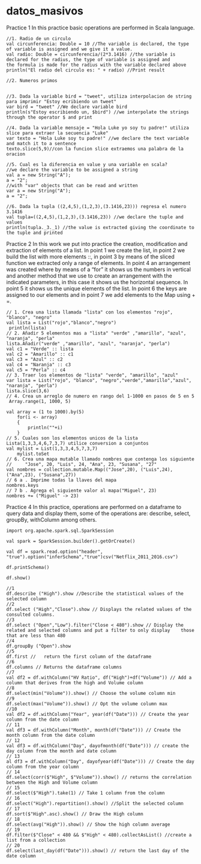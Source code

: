 # datos_masivos

Practice 1
In this practice basic operations are performed in Scala language.

	//1. Radio de un circulo
	val circunferencia: Double = 10 //The variable is declared, the type of variable is assigned and we give it a value.
	val radio: Double = circunferencia/(2*3.1416) //the variable is declared for the radius, the type of variable is assigned and 	
	the formula is made for the radius with the variable declared above
	println("El radio del circulo es: " + radio) //Print result

	//2. Numeros primos


	//3. Dada la variable bird = "tweet", utiliza interpolacion de string para imprimir "Estoy ecribiendo un tweet"
	var bird = "tweet" //We declare variable bird
	println(s"Estoy escribiendo un, $bird") //we interpolate the strings through the operator $ and print

	//4. Dada la variable mensaje = "Hola Luke yo soy tu padre!" utiliza slice para extraer la secuencia "Luke"
	var texto = "Hola Luke soy tu padre!" //we declare the text variable and match it to a sentence
	texto.slice(5,9)//con la funcion slice extraemos una palabra de la oracion

	//5. Cual es la diferencia en value y una variable en scala?
	//we declare the variable to be assigned a string
	val a = new String("A");
	a = "2";
	//with "var" objects that can be read and written
	var a = new String("A");
	a = "2";

	//6. Dada la tupla ((2,4,5),(1,2,3),(3.1416,23))) regresa el numero 3.1416
	val tupla=((2,4,5),(1,2,3),(3.1416,23)) //we declare the tuple and values
	println(tupla._3._1) //the value is extracted giving the coordinate to the tuple and printed


Practice 2
In this work we put into practice the creation, modification and extraction of elements of a list. In point 1 we create the list, in point 2 we build the list with more elements ::, in point 3 by means of the sliced function we extracted only a range of elements.
In point 4 an arrangement was created where by means of a “for” it shows us the numbers in vertical and another method that we use to create an arrangement with the indicated parameters, in this case it shows us the horizontal sequence.
In point 5 it shows us the unique elements of the list.
In point 6 the keys are assigned to our elements and in point 7 we add elements to the Map using + =.

	// 1. Crea una lista llamada "lista" con los elementos "rojo", "blanco", "negro"
	val lista = List("rojo","blanco","negro")
	 println(lista)	 
	// 2. Añadir 5 elementos mas a "lista" "verde" ,"amarillo", "azul", "naranja", "perla"
	lista.Añadir("verde" ,"amarillo", "azul", "naranja", "perla")
	val c1 = "Verde" :: lista
	val c2 = "Amarillo" :: c1
	val c3 = "Azul" :: c2
	val c4 = "Naranja" :: c3
	val c5 = "Perla" :: c4
	// 3. Traer los elementos de "lista" "verde", "amarillo", "azul"
	var lista = List("rojo", "blanco", "negro","verde","amarillo","azul", "naranja", "perla")
	lista.slice(3,6)
	// 4. Crea un arreglo de numero en rango del 1-1000 en pasos de 5 en 5
 	 Array.range(1, 1000, 5)

	val array = (1 to 1000).by(5)
	    for(i <- array)
	    {
	        println(""+i)
	    }
	// 5. Cuales son los elementos unicos de la lista Lista(1,3,3,4,6,7,3,7) utilice conversion a conjuntos
	val mylist = List(1,3,3,4,5,7,3,7)
	    mylist.toSet
	// 6. Crea una mapa mutable llamado nombres que contenga los siguiente
	//     "Jose", 20, "Luis", 24, "Ana", 23, "Susana", "27"
	val nombres = collection.mutable.Map(("Jose",20), ("Luis",24), ("Ana",23), ("Susana",27))
	// 6 a . Imprime todas la llaves del mapa
	nombres.keys
	// 7 b . Agrega el siguiente valor al mapa("Miguel", 23)
	nombres += ("Miguel" -> 23)
	
	
Practice 4
In this practice, operations are performed on a dataframe to query data and display them, 
some of the operations are: describe, select, groupBy, withColumn among others.
	
	
	import org.apache.spark.sql.SparkSession

	val spark = SparkSession.builder().getOrCreate()

	val df = spark.read.option("header", "true").option("inferSchema","true")csv("Netflix_2011_2016.csv")

	df.printSchema()

	df.show()

	//1
	df.describe ("High").show //Describe the statistical values of the selected column
	//2
	df.select ("High","Close").show // Displays the related values of the consulted columns.
	//3 
	df.select ("Open","Low").filter("Close < 480").show // Display the related and selected columns and put a filter to only display 	those that are less than 480
	//4 
	df.groupBy ("Open").show
	//5
	df.first //   return the first column of the dataframe
	//6 
	df.columns // Returns the dataframe columns
	//7 
	val df2 = df.withColumn("HV Ratio", df("High")+df("Volume")) // Add a column that derives from the high and Volume column
	//8 
	df.select(min("Volume")).show() // Choose the volume column min
	//9 
	df.select(max("Volume")).show() // Opt the volume column max
	//10
	val df2 = df.withColumn("Year", year(df("Date"))) // Create the year column from the date column
	// 11 
	val df3 = df.withColumn("Month", month(df("Date"))) // Create the month column from the date column
	// 12 
	val df3 = df.withColumn("Day", dayofmonth(df("Date"))) // create the day column from the month and date column
	// 13
	al df3 = df.withColumn("Day", dayofyear(df("Date"))) // Create the day column from the year column
	// 14 
	df.select(corr($"High", $"Volume")).show() // returns the correlation between the High and Volume column
	// 15 
	df.select($"High").take(1) // Take 1 column from the column
	// 16 
	df.select("High").repartition().show() //Split the selected column
	// 17 
	df.sort($"High".asc).show() // Draw the High column
	// 18 
	df.select(avg("High")).show() // Show the high column average
	// 19 
	df.filter($"Close" < 480 && $"High" < 480).collectAsList() //create a list from a collection
	// 20
	df.select(last_day(df("Date"))).show() // return the last day of the date column

